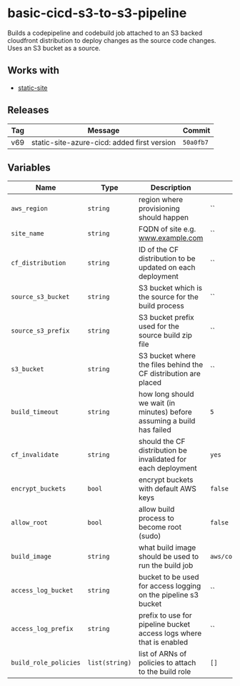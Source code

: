 basic-cicd-s3-to-s3-pipeline
======


Builds a codepipeline and codebuild job attached to an S3 backed cloudfront distribution to deploy changes as the source code changes.  Uses an S3 bucket as a source.

Works with
------

* [static-site](../static-site/README.md)



Releases
------

|Tag | Message | Commit|
--- | --- | ---
v69 | static-site-azure-cicd: added first version | `50a0fb7`

Variables
------

|Name | Type | Description | Default Value|
--- | --- | --- | ---
`aws_region` | `string` | region where provisioning should happen | ``
`site_name` | `string` | FQDN of site e.g. www.example.com | ``
`cf_distribution` | `string` | ID of the CF distribution to be updated on each deployment | ``
`source_s3_bucket` | `string` | S3 bucket which is the source for the build process | ``
`source_s3_prefix` | `string` | S3 bucket prefix used for the source build zip file | ``
`s3_bucket` | `string` | S3 bucket where the files behind the CF distribution are placed | ``
`build_timeout` | `string` | how long should we wait (in minutes) before assuming a build has failed | `5`
`cf_invalidate` | `string` | should the CF distribution be invalidated for each deployment | `yes`
`encrypt_buckets` | `bool` | encrypt buckets with default AWS keys | `false`
`allow_root` | `bool` | allow build process to become root (sudo) | `false`
`build_image` | `string` | what build image should be used to run the build job | `aws/codebuild/standard:2.0`
`access_log_bucket` | `string` | bucket to be used for access logging on the pipeline s3 bucket | ``
`access_log_prefix` | `string` | prefix to use for pipeline bucket access logs where that is enabled | ``
`build_role_policies` | `list(string)` | list of ARNs of policies to attach to the build role | `[]`

